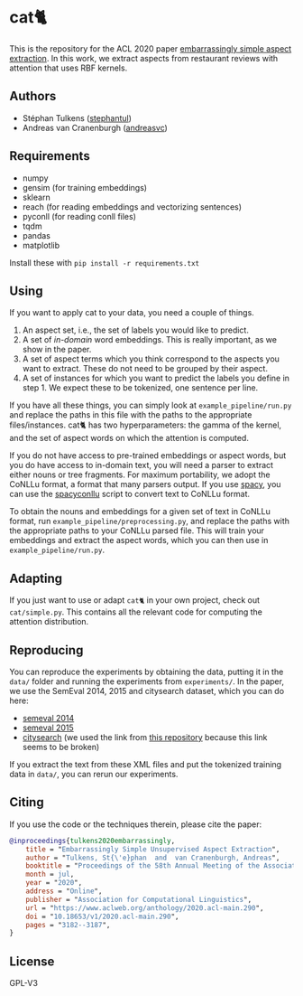 # cat🐈

This is the repository for the ACL 2020 paper [embarrassingly simple aspect extraction](https://www.aclweb.org/anthology/2020.acl-main.290/).
In this work, we extract aspects from restaurant reviews with attention that uses RBF kernels.

## Authors

* Stéphan Tulkens ([stephantul](https://www.github.com/stephantul))
* Andreas van Cranenburgh ([andreasvc](https://www.github.com/andreasvc))

## Requirements

* numpy
* gensim (for training embeddings)
* sklearn
* reach (for reading embeddings and vectorizing sentences)
* pyconll (for reading conll files)
* tqdm
* pandas
* matplotlib

Install these with `pip install -r requirements.txt`

## Using

If you want to apply cat to your data, you need a couple of things.

1. An aspect set, i.e., the set of labels you would like to predict.
2. A set of _in-domain_ word embeddings. This is really important, as we show in the paper.
3. A set of aspect terms which you think correspond to the aspects you want to extract. These do not need to be grouped by their aspect.
4. A set of instances for which you want to predict the labels you define in step 1. We expect these to be tokenized, one sentence per line.

If you have all these things, you can simply look at `example_pipeline/run.py` and replace the paths in this file with the paths to the appropriate files/instances.
cat🐈 has two hyperparameters: the gamma of the kernel, and the set of aspect words on which the attention is computed.

If you do not have access to pre-trained embeddings or aspect words, but you do have access to in-domain text, you will need a parser to extract either nouns or tree fragments.
For maximum portability, we adopt the CoNLLu format, a format that many parsers output.
If you use [spacy](https://spacy.io/), you can use the [spacyconllu](https://github.com/andreasvc/spacyconllu) script to convert text to CoNLLu format.

To obtain the nouns and embeddings for a given set of text in CoNLLu format, run `example_pipeline/preprocessing.py`, and replace the paths with the appropriate paths to your CoNLLu parsed file.
This will train your embeddings and extract the aspect words, which you can then use in `example_pipeline/run.py`.

## Adapting

If you just want to use or adapt `cat🐈` in your own project, check out `cat/simple.py`. This contains all the relevant code for computing the attention distribution.

## Reproducing

You can reproduce the experiments by obtaining the data, putting it in the `data/` folder and running the experiments from `experiments/`.
In the paper, we use the SemEval 2014, 2015 and citysearch dataset, which you can do here:

* [semeval 2014](http://alt.qcri.org/semeval2014/task4/)
* [semeval 2015](http://alt.qcri.org/semeval2015/task12/)
* [citysearch](https://www.cs.cmu.edu/~mehrbod/RR/) (we used the link from [this repository](https://github.com/ruidan/Unsupervised-Aspect-Extraction) because this link seems to be broken)

If you extract the text from these XML files and put the tokenized training data in `data/`, you can rerun our experiments.

## Citing

If you use the code or the techniques therein, please cite the paper:

```bibtex
@inproceedings{tulkens2020embarrassingly,
    title = "Embarrassingly Simple Unsupervised Aspect Extraction",
    author = "Tulkens, St{\'e}phan  and  van Cranenburgh, Andreas",
    booktitle = "Proceedings of the 58th Annual Meeting of the Association for Computational Linguistics",
    month = jul,
    year = "2020",
    address = "Online",
    publisher = "Association for Computational Linguistics",
    url = "https://www.aclweb.org/anthology/2020.acl-main.290",
    doi = "10.18653/v1/2020.acl-main.290",
    pages = "3182--3187",
}
```

## License

GPL-V3
